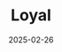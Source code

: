 ---  
layout: startup_page  
title: "Loyal"  
id: "loyal.com"  
permalink: "/loyalloyal.com02262025/"  
website: "https://loyal.com/"  
funding_round: "Series B2"  
funding_amount: "$22M"  
investors: "Valor Equity Partners, Collaborative Fund"  
about: "Loyal is an animal health company focused on developing drugs to extend the lifespan and improve the quality of life of dogs. Their primary focus is on LOY-002, a daily flavored tablet for senior dogs, targeting the underlying mechanisms of aging and aiming to reduce age-related diseases."  
markets: "Animal Health, Biotechnology"  
hq: "San Francisco, California, United States"  
founded_year: "2020"  
linkedin: "https://www.linkedin.com/company/loyalfordogs"  
twitter: ""  
instagram: ""  
facebook: ""  
crunchbase: "https://www.crunchbase.com/organization/loyal-4a49"  
pitchbook: ""  

date_display: "26-Feb-2025"  
date: "2025-02-26"

# SEO Optimization  
meta_title: "Loyal - Series B2 Funding ($22M)"  
meta_description: "Loyal, Loyal is an animal health company focused on developing drugs to extend the lifespan and improve the quality of life of dogs. Their primary focus is o..."  
meta_keywords: "Loyal, Animal Health, Biotechnology, Series B2 funding"  
canonical_url: "https://startup.projectstartups.com/loyalloyal.com02262025/"  
---